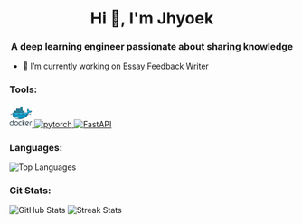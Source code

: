 <h1 align="center">Hi 👋, I'm Jhyoek</h1>
<h3 align="center"> A deep learning engineer passionate about sharing knowledge </h3>

- 🔭 I’m currently working on [Essay Feedback Writer](https://github.com/limJhyeok/Essay-Feedback-Writer)


<h3 align="left">Tools:</h3>
<p align="left"> 
  <a href="https://www.docker.com/" target="_blank" rel="noreferrer"> 
    <img src="https://raw.githubusercontent.com/devicons/devicon/master/icons/docker/docker-original-wordmark.svg" alt="docker" width="40" height="40"/> 
  </a> 
  <a href="https://pytorch.org/" target="_blank" rel="noreferrer">
    <img src="https://www.vectorlogo.zone/logos/pytorch/pytorch-icon.svg" alt="pytorch" width="40" height="40"/> 
  </a> 
  <a href="https://fastapi.tiangolo.com">
    <img src="https://fastapi.tiangolo.com/img/logo-margin/logo-teal.png" alt="FastAPI" width = "40" height="40"/>
  </a>
</p>
<h3 align="left">Languages:</h3>
<p align="left">
  <img src="https://github-readme-stats.vercel.app/api/top-langs?username=limjhyeok&show_icons=true&locale=en&layout=compact" alt="Top Languages" />
</p>

<h3 align="left">Git Stats:</h3>
<p align="left">
  <img src="https://github-readme-stats.vercel.app/api?username=limjhyeok&show_icons=true&locale=en" alt="GitHub Stats" />
  <img src="https://github-readme-streak-stats.herokuapp.com/?user=limjhyeok&" alt="Streak Stats"/>
</p>




